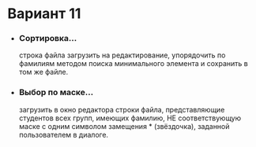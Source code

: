 # Вариант 11
* ### Сортировка...
    строка файла загрузить на редактирование,
    упорядочить по фамилиям методом поиска минимального
    элемента и сохранить в том же файле.
* ### Выбор по маске...
    загрузить в окно редактора строки файла, представляющие
    студентов всех групп, имеющих фамилию,
    НЕ соответствующую маске с одним символом
    замещения * (звёздочка), заданной пользователем
    в диалоге.
